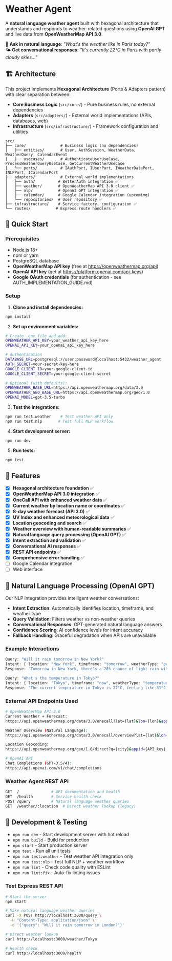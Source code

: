 # Weather Agent

A **natural language weather agent** built with hexagonal architecture that understands and responds to weather-related questions using **OpenAI GPT** and live data from **OpenWeatherMap API 3.0**.

🤖 **Ask in natural language**: *"What's the weather like in Paris today?"*  
🌤️ **Get conversational responses**: *"It's currently 22°C in Paris with partly cloudy skies..."*

## 🏗️ Architecture

This project implements **Hexagonal Architecture** (Ports & Adapters pattern) with clear separation between:

- **Core Business Logic** (`src/core/`) - Pure business rules, no external dependencies
- **Adapters** (`src/adapters/`) - External world implementations (APIs, databases, web)
- **Infrastructure** (`src/infrastructure/`) - Framework configuration and utilities

```
src/
├── core/               # Business logic (no dependencies)
│   ├── entities/       # User, AuthSession, WeatherData, WeatherQuery, CalendarEvent
│   ├── usecases/       # AuthenticateUserUseCase, ProcessWeatherQueryUseCase, GetCurrentWeatherUseCase
│   └── ports/          # IAuthPort, IUserPort, IWeatherDataPort, INLPPort, ICalendarPort
├── adapters/           # External world implementations
│   ├── auth/          # BetterAuth integration ✅
│   ├── weather/       # OpenWeatherMap API 3.0 client ✅
│   ├── nlp/           # OpenAI GPT integration ✅
│   ├── calendar/      # Google Calendar integration (upcoming)
│   └── repositories/  # User repository ✅
├── infrastructure/    # Service factory, configuration ✅
└── routes/           # Express route handlers ✅
```

## 🚀 Quick Start

### Prerequisites
- Node.js 18+
- npm or yarn
- PostgreSQL database
- **OpenWeatherMap API key** (free at https://openweathermap.org/api)
- **OpenAI API key** (get at https://platform.openai.com/api-keys)
- **Google OAuth credentials** (for authentication - see AUTH_IMPLEMENTATION_GUIDE.md)

### Setup

1. **Clone and install dependencies:**
```bash
npm install
```

2. **Set up environment variables:**
```bash
# Create .env file and add:
OPENWEATHER_API_KEY=your_weather_api_key_here
OPENAI_API_KEY=your_openai_api_key_here

# Authentication
DATABASE_URL=postgresql://user:password@localhost:5432/weather_agent
AUTH_SECRET=your-secret-key-here
GOOGLE_CLIENT_ID=your-google-client-id
GOOGLE_CLIENT_SECRET=your-google-client-secret

# Optional (with defaults):
OPENWEATHER_BASE_URL=https://api.openweathermap.org/data/3.0
OPENWEATHER_GEO_BASE_URL=https://api.openweathermap.org/geo/1.0
OPENAI_MODEL=gpt-3.5-turbo
```

3. **Test the integrations:**
```bash
npm run test:weather    # Test weather API only
npm run test:nlp       # Test full NLP workflow
```

4. **Start development server:**
```bash
npm run dev
```

5. **Run tests:**
```bash
npm test
```

## 🎯 Features

- [x] **Hexagonal architecture foundation** ✅
- [x] **OpenWeatherMap API 3.0 integration** ✅
- [x] **OneCall API with enhanced weather data** ✅
- [x] **Current weather by location name or coordinates** ✅
- [x] **8-day weather forecast (API 3.0)** ✅
- [x] **UV Index and enhanced meteorological data** ✅
- [x] **Location geocoding and search** ✅
- [x] **Weather overview with human-readable summaries** ✅
- [x] **Natural language query processing (OpenAI GPT)** ✅
- [x] **Intent extraction and validation** ✅
- [x] **Conversational AI responses** ✅
- [x] **REST API endpoints** ✅
- [x] **Comprehensive error handling** ✅
- [ ] Google Calendar integration
- [ ] Web interface

## 🤖 Natural Language Processing (OpenAI GPT)

Our NLP integration provides intelligent weather conversations:

- **Intent Extraction**: Automatically identifies location, timeframe, and weather type
- **Query Validation**: Filters weather vs non-weather queries  
- **Conversational Responses**: GPT-generated natural language answers
- **Confidence Scoring**: AI confidence levels for intent accuracy
- **Fallback Handling**: Graceful degradation when APIs are unavailable

### Example Interactions
```typescript
Query: "Will it rain tomorrow in New York?"
Intent: { location: "New York", timeframe: "tomorrow", weatherType: "precipitation" }
Response: "Tomorrow in New York, there's a 20% chance of light rain with temperatures around 18°C..."

Query: "What's the temperature in Tokyo?"  
Intent: { location: "Tokyo", timeframe: "now", weatherType: "temperature" }
Response: "The current temperature in Tokyo is 27°C, feeling like 31°C with high humidity..."
```


### External API Endpoints Used
```bash
# OpenWeatherMap API 3.0
Current Weather + Forecast:
https://api.openweathermap.org/data/3.0/onecall?lat={lat}&lon={lon}&appid={API_key}

Weather Overview (Natural Language):
https://api.openweathermap.org/data/3.0/onecall/overview?lat={lat}&lon={lon}&appid={API_key}

Location Geocoding:
https://api.openweathermap.org/geo/1.0/direct?q={city}&appid={API_key}

# OpenAI API
Chat Completions (GPT-3.5/4):
https://api.openai.com/v1/chat/completions
```

### Weather Agent REST API
```bash
GET  /              # API documentation and health
GET  /health        # Service health check
POST /query         # Natural language weather queries  
GET  /weather/:location  # Direct weather lookup (legacy)
```


## 🔧 Development & Testing

- `npm run dev` - Start development server with hot reload
- `npm run build` - Build for production  
- `npm start` - Start production server
- `npm test` - Run all unit tests
- `npm run test:weather` - Test weather API integration only
- `npm run test:nlp` - Test full NLP + weather workflow
- `npm run lint` - Check code quality with ESLint
- `npm run lint:fix` - Auto-fix linting issues

### Test Express REST API
```bash
# Start the server
npm start

# Make natural language weather queries
curl -X POST http://localhost:3000/query \
  -H "Content-Type: application/json" \
  -d '{"query": "Will it rain tomorrow in London?"}'

# Direct weather lookup  
curl http://localhost:3000/weather/Tokyo

# Health check
curl http://localhost:3000/health
```

